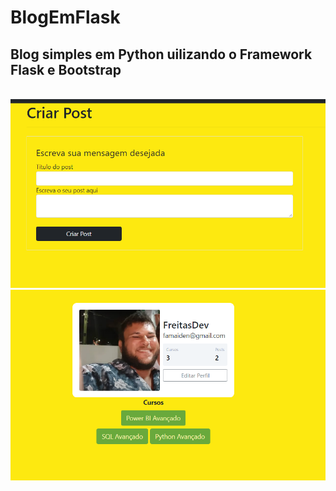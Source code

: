 # BlogEmFlask
## Blog simples em Python uilizando o Framework Flask e Bootstrap


![]()
![](https://github.com/FabricioFreitasDev/siteusandoflask/blob/master/Flask1.png)
![](https://github.com/FabricioFreitasDev/siteusandoflask/blob/master/Flask2.png)
